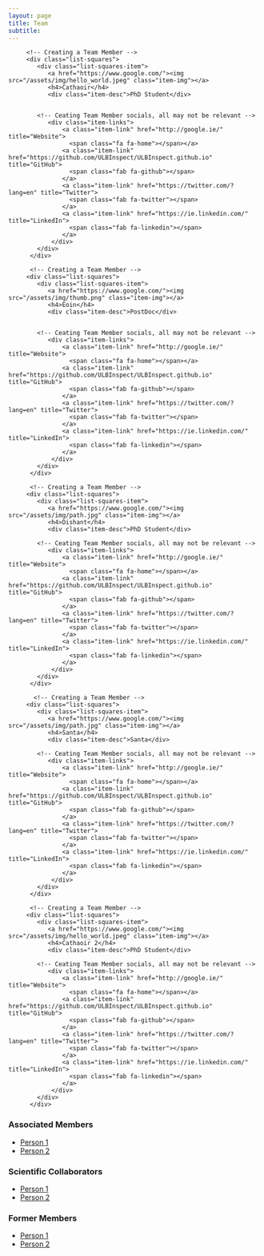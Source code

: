 ```yaml
---
layout: page
title: Team
subtitle: 
---
```


<div class="container-fluid">
   
   <div class="row" >
      <!-- Not needed it seems -->
      <!--  <div class=" col-xl-10 offset-xl-1 col-lg-10 offset-lg-1 col-xxl-10 offset-xxl-1 "> -->
      <!-- Control the column width, and how they should appear on different devices -->
         
         <!-- Creating a Team Member -->
         <div class="list-squares">
            <div class="list-squares-item">
               <a href="https://www.google.com/"><img src="/assets/img/hello_world.jpeg" class="item-img"></a>
               <h4>Cathaoir</h4>
               <div class="item-desc">PhD Student</div>
              
                  
            <!-- Ceating Team Member socials, all may not be relevant -->
               <div class="item-links">
                   <a class="item-link" href="http://google.ie/" title="Website">
                     <span class="fa fa-home"></span></a>
                   <a class="item-link" href="https://github.com/ULBInspect/ULBInspect.github.io" title="GitHub">
                     <span class="fab fa-github"></span>
                   </a>
                   <a class="item-link" href="https://twitter.com/?lang=en" title="Twitter">
                     <span class="fab fa-twitter"></span>
                   </a>
                   <a class="item-link" href="https://ie.linkedin.com/" title="LinkedIn">
                     <span class="fab fa-linkedin"></span>
                   </a>
                </div>
            </div>
          </div>

          <!-- Creating a Team Member -->
         <div class="list-squares">
            <div class="list-squares-item">
               <a href="https://www.google.com/"><img src="/assets/img/thumb.png" class="item-img"></a>
               <h4>Eoin</h4>
               <div class="item-desc">PostDoc</div>
              
                  
            <!-- Ceating Team Member socials, all may not be relevant -->
               <div class="item-links">
                   <a class="item-link" href="http://google.ie/" title="Website">
                     <span class="fa fa-home"></span></a>
                   <a class="item-link" href="https://github.com/ULBInspect/ULBInspect.github.io" title="GitHub">
                     <span class="fab fa-github"></span>
                   </a>
                   <a class="item-link" href="https://twitter.com/?lang=en" title="Twitter">
                     <span class="fab fa-twitter"></span>
                   </a>
                   <a class="item-link" href="https://ie.linkedin.com/" title="LinkedIn">
                     <span class="fab fa-linkedin"></span>
                   </a>
                </div>
            </div>
          </div>
  
          <!-- Creating a Team Member -->
         <div class="list-squares">
            <div class="list-squares-item">
               <a href="https://www.google.com/"><img src="/assets/img/path.jpg" class="item-img"></a>
               <h4>Dishant</h4>
               <div class="item-desc">PhD Student</div>
              
            <!-- Ceating Team Member socials, all may not be relevant -->
               <div class="item-links">
                   <a class="item-link" href="http://google.ie/" title="Website">
                     <span class="fa fa-home"></span></a>
                   <a class="item-link" href="https://github.com/ULBInspect/ULBInspect.github.io" title="GitHub">
                     <span class="fab fa-github"></span>
                   </a>
                   <a class="item-link" href="https://twitter.com/?lang=en" title="Twitter">
                     <span class="fab fa-twitter"></span>
                   </a>
                   <a class="item-link" href="https://ie.linkedin.com/" title="LinkedIn">
                     <span class="fab fa-linkedin"></span>
                   </a>
                </div>
            </div>
          </div>

           <!-- Creating a Team Member -->
         <div class="list-squares">
            <div class="list-squares-item">
               <a href="https://www.google.com/"><img src="/assets/img/path.jpg" class="item-img"></a>
               <h4>Santa</h4>
               <div class="item-desc">Santa</div>
              
            <!-- Ceating Team Member socials, all may not be relevant -->
               <div class="item-links">
                   <a class="item-link" href="http://google.ie/" title="Website">
                     <span class="fa fa-home"></span></a>
                   <a class="item-link" href="https://github.com/ULBInspect/ULBInspect.github.io" title="GitHub">
                     <span class="fab fa-github"></span>
                   </a>
                   <a class="item-link" href="https://twitter.com/?lang=en" title="Twitter">
                     <span class="fab fa-twitter"></span>
                   </a>
                   <a class="item-link" href="https://ie.linkedin.com/" title="LinkedIn">
                     <span class="fab fa-linkedin"></span>
                   </a>
                </div>
            </div>
          </div>

          <!-- Creating a Team Member -->
         <div class="list-squares">
            <div class="list-squares-item">
               <a href="https://www.google.com/"><img src="/assets/img/hello_world.jpeg" class="item-img"></a>
               <h4>Cathaoir 2</h4>
               <div class="item-desc">PhD Student</div>
              
            <!-- Ceating Team Member socials, all may not be relevant -->
               <div class="item-links">
                   <a class="item-link" href="http://google.ie/" title="Website">
                     <span class="fa fa-home"></span></a>
                   <a class="item-link" href="https://github.com/ULBInspect/ULBInspect.github.io" title="GitHub">
                     <span class="fab fa-github"></span>
                   </a>
                   <a class="item-link" href="https://twitter.com/?lang=en" title="Twitter">
                     <span class="fab fa-twitter"></span>
                   </a>
                   <a class="item-link" href="https://ie.linkedin.com/" title="LinkedIn">
                     <span class="fab fa-linkedin"></span>
                   </a>
                </div>
            </div>
          </div>
   </div>
</div>

### Associated Members
- [Person 1](https://en.wikipedia.org/wiki/Bruce_Springsteen)
- [Person 2](https://en.wikipedia.org/wiki/Bruce_Springsteen)

### Scientific Collaborators
- [Person 1](https://en.wikipedia.org/wiki/Bruce_Springsteen)
- [Person 2](https://en.wikipedia.org/wiki/Bruce_Springsteen)
  
### Former Members
- [Person 1](https://en.wikipedia.org/wiki/Bruce_Springsteen)
- [Person 2](https://en.wikipedia.org/wiki/Bruce_Springsteen)


